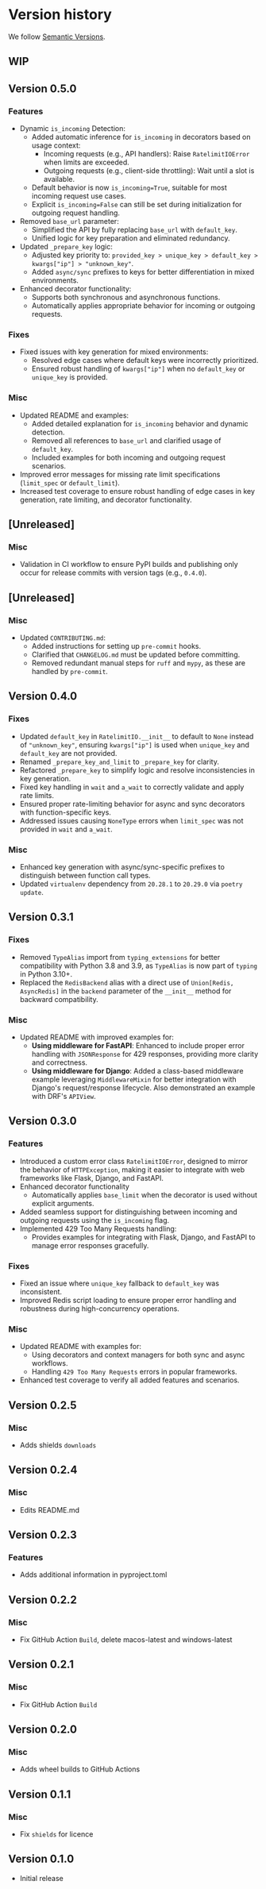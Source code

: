 # Version history

We follow [Semantic Versions](https://semver.org/).

## WIP

## Version 0.5.0

### Features

- Dynamic `is_incoming` Detection:
  - Added automatic inference for `is_incoming` in decorators based on usage context:
    - Incoming requests (e.g., API handlers): Raise `RatelimitIOError` when limits are exceeded.
    - Outgoing requests (e.g., client-side throttling): Wait until a slot is available.
  - Default behavior is now `is_incoming=True`, suitable for most incoming request use cases.
  - Explicit `is_incoming=False` can still be set during initialization for outgoing request handling.
- Removed `base_url` parameter:
  - Simplified the API by fully replacing `base_url` with `default_key`.
  - Unified logic for key preparation and eliminated redundancy.
- Updated `_prepare_key` logic:
  - Adjusted key priority to: `provided_key > unique_key > default_key > kwargs["ip"] > "unknown_key"`.
  - Added `async/sync` prefixes to keys for better differentiation in mixed environments.
- Enhanced decorator functionality:
  - Supports both synchronous and asynchronous functions.
  - Automatically applies appropriate behavior for incoming or outgoing requests.

### Fixes

- Fixed issues with key generation for mixed environments:
  - Resolved edge cases where default keys were incorrectly prioritized.
  - Ensured robust handling of `kwargs["ip"]` when no `default_key` or `unique_key` is provided.

### Misc

- Updated README and examples:
  - Added detailed explanation for `is_incoming` behavior and dynamic detection.
  - Removed all references to `base_url` and clarified usage of `default_key`.
  - Included examples for both incoming and outgoing request scenarios.
- Improved error messages for missing rate limit specifications (`limit_spec` or `default_limit`).
- Increased test coverage to ensure robust handling of edge cases in key generation, rate limiting, and decorator functionality.

## [Unreleased]

### Misc

- Validation in CI workflow to ensure PyPI builds and publishing only occur for release commits with version tags (e.g., `0.4.0`).

## [Unreleased]

### Misc
- Updated `CONTRIBUTING.md`:
  - Added instructions for setting up `pre-commit` hooks.
  - Clarified that `CHANGELOG.md` must be updated before committing.
  - Removed redundant manual steps for `ruff` and `mypy`, as these are handled by `pre-commit`.

## Version 0.4.0

### Fixes

- Updated `default_key` in `RatelimitIO.__init__` to default to `None` instead of `"unknown_key"`, ensuring `kwargs["ip"]` is used when `unique_key` and `default_key` are not provided.
- Renamed `_prepare_key_and_limit` to `_prepare_key` for clarity.
- Refactored `_prepare_key` to simplify logic and resolve inconsistencies in key generation.
- Fixed key handling in `wait` and `a_wait` to correctly validate and apply rate limits.
- Ensured proper rate-limiting behavior for async and sync decorators with function-specific keys.
- Addressed issues causing `NoneType` errors when `limit_spec` was not provided in `wait` and `a_wait`.

### Misc

- Enhanced key generation with async/sync-specific prefixes to distinguish between function call types.
- Updated `virtualenv` dependency from `20.28.1` to `20.29.0` via `poetry update`.

## Version 0.3.1

### Fixes

- Removed `TypeAlias` import from `typing_extensions` for better compatibility with Python 3.8 and 3.9, as `TypeAlias` is now part of `typing` in Python 3.10+.
- Replaced the `RedisBackend` alias with a direct use of `Union[Redis, AsyncRedis]` in the `backend` parameter of the `__init__` method for backward compatibility.

### Misc

- Updated README with improved examples for:
  - **Using middleware for FastAPI**: Enhanced to include proper error handling with `JSONResponse` for 429 responses, providing more clarity and correctness.
  - **Using middleware for Django**: Added a class-based middleware example leveraging `MiddlewareMixin` for better integration with Django's request/response lifecycle. Also demonstrated an example with DRF's `APIView`.

## Version 0.3.0

### Features

- Introduced a custom error class `RatelimitIOError`, designed to mirror the behavior of `HTTPException`, making it easier to integrate with web frameworks like Flask, Django, and FastAPI.
- Enhanced decorator functionality
  - Automatically applies `base_limit` when the decorator is used without explicit arguments.
- Added seamless support for distinguishing between incoming and outgoing requests using the `is_incoming` flag.
- Implemented 429 Too Many Requests handling:
  - Provides examples for integrating with Flask, Django, and FastAPI to manage error responses gracefully.

### Fixes

- Fixed an issue where `unique_key` fallback to `default_key` was inconsistent.
- Improved Redis script loading to ensure proper error handling and robustness during high-concurrency operations.

### Misc

- Updated README with examples for:
  - Using decorators and context managers for both sync and async workflows.
  - Handling `429 Too Many Requests` errors in popular frameworks.
- Enhanced test coverage to verify all added features and scenarios.

## Version 0.2.5

### Misc

- Adds shields `downloads`

## Version 0.2.4

### Misc

- Edits README.md

## Version 0.2.3

### Features

- Adds additional information in pyproject.toml

## Version 0.2.2

### Misc

- Fix GitHub Action `Build`, delete macos-latest and windows-latest

## Version 0.2.1

### Misc

- Fix GitHub Action `Build`

## Version 0.2.0

### Misc

- Adds wheel builds to GitHub Actions

## Version 0.1.1

### Misc

- Fix `shields` for licence

## Version 0.1.0

- Initial release
